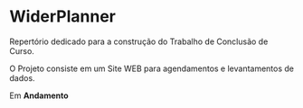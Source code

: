 # WiderPlanner
Repertório dedicado para a construção do Trabalho de Conclusão de Curso.

O Projeto consiste em um Site WEB para agendamentos e levantamentos de dados.

Em **Andamento**
